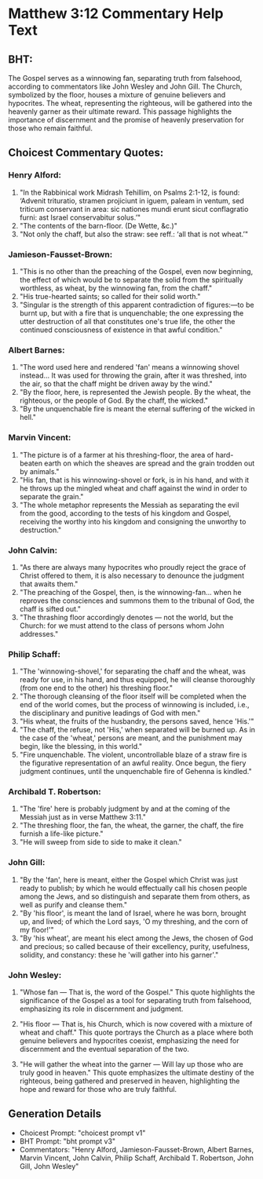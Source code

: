 # Matthew 3:12 Commentary Help Text

## BHT:
The Gospel serves as a winnowing fan, separating truth from falsehood, according to commentators like John Wesley and John Gill. The Church, symbolized by the floor, houses a mixture of genuine believers and hypocrites. The wheat, representing the righteous, will be gathered into the heavenly garner as their ultimate reward. This passage highlights the importance of discernment and the promise of heavenly preservation for those who remain faithful.

## Choicest Commentary Quotes:
### Henry Alford:
1. "In the Rabbinical work Midrash Tehillim, on Psalms 2:1-12, is found: ‘Advenit trituratio, stramen projiciunt in iguem, paleam in ventum, sed triticum conservant in area: sic nationes mundi erunt sicut conflagratio furni: ast Israel conservabitur solus.’"
2. "The contents of the barn-floor. (De Wette, &c.)"
3. "Not only the chaff, but also the straw: see reff.: ‘all that is not wheat.’"

### Jamieson-Fausset-Brown:
1. "This is no other than the preaching of the Gospel, even now beginning, the effect of which would be to separate the solid from the spiritually worthless, as wheat, by the winnowing fan, from the chaff."
2. "His true-hearted saints; so called for their solid worth."
3. "Singular is the strength of this apparent contradiction of figures:—to be burnt up, but with a fire that is unquenchable; the one expressing the utter destruction of all that constitutes one's true life, the other the continued consciousness of existence in that awful condition."

### Albert Barnes:
1. "The word used here and rendered 'fan' means a winnowing shovel instead... It was used for throwing the grain, after it was threshed, into the air, so that the chaff might be driven away by the wind."
2. "By the floor, here, is represented the Jewish people. By the wheat, the righteous, or the people of God. By the chaff, the wicked."
3. "By the unquenchable fire is meant the eternal suffering of the wicked in hell."

### Marvin Vincent:
1. "The picture is of a farmer at his threshing-floor, the area of hard-beaten earth on which the sheaves are spread and the grain trodden out by animals."
2. "His fan, that is his winnowing-shovel or fork, is in his hand, and with it he throws up the mingled wheat and chaff against the wind in order to separate the grain."
3. "The whole metaphor represents the Messiah as separating the evil from the good, according to the tests of his kingdom and Gospel, receiving the worthy into his kingdom and consigning the unworthy to destruction."

### John Calvin:
1. "As there are always many hypocrites who proudly reject the grace of Christ offered to them, it is also necessary to denounce the judgment that awaits them."
2. "The preaching of the Gospel, then, is the winnowing-fan... when he reproves the consciences and summons them to the tribunal of God, the chaff is sifted out."
3. "The thrashing floor accordingly denotes — not the world, but the Church: for we must attend to the class of persons whom John addresses."

### Philip Schaff:
1. "The 'winnowing-shovel,' for separating the chaff and the wheat, was ready for use, in his hand, and thus equipped, he will cleanse thoroughly (from one end to the other) his threshing floor." 
2. "The thorough cleansing of the floor itself will be completed when the end of the world comes, but the process of winnowing is included, i.e., the disciplinary and punitive leadings of God with men."
3. "His wheat, the fruits of the husbandry, the persons saved, hence 'His.'"
4. "The chaff, the refuse, not 'His,' when separated will be burned up. As in the case of the 'wheat,' persons are meant, and the punishment may begin, like the blessing, in this world."
5. "Fire unquenchable. The violent, uncontrollable blaze of a straw fire is the figurative representation of an awful reality. Once begun, the fiery judgment continues, until the unquenchable fire of Gehenna is kindled."

### Archibald T. Robertson:
1. "The 'fire' here is probably judgment by and at the coming of the Messiah just as in verse Matthew 3:11."
2. "The threshing floor, the fan, the wheat, the garner, the chaff, the fire furnish a life-like picture."
3. "He will sweep from side to side to make it clean."

### John Gill:
1. "By the 'fan', here is meant, either the Gospel which Christ was just ready to publish; by which he would effectually call his chosen people among the Jews, and so distinguish and separate them from others, as well as purify and cleanse them."
2. "By 'his floor', is meant the land of Israel, where he was born, brought up, and lived; of which the Lord says, 'O my threshing, and the corn of my floor!'"
3. "By 'his wheat', are meant his elect among the Jews, the chosen of God and precious; so called because of their excellency, purity, usefulness, solidity, and constancy: these he 'will gather into his garner'."

### John Wesley:
1. "Whose fan — That is, the word of the Gospel." This quote highlights the significance of the Gospel as a tool for separating truth from falsehood, emphasizing its role in discernment and judgment.

2. "His floor — That is, his Church, which is now covered with a mixture of wheat and chaff." This quote portrays the Church as a place where both genuine believers and hypocrites coexist, emphasizing the need for discernment and the eventual separation of the two.

3. "He will gather the wheat into the garner — Will lay up those who are truly good in heaven." This quote emphasizes the ultimate destiny of the righteous, being gathered and preserved in heaven, highlighting the hope and reward for those who are truly faithful.


## Generation Details
- Choicest Prompt: "choicest prompt v1"
- BHT Prompt: "bht prompt v3"
- Commentators: "Henry Alford, Jamieson-Fausset-Brown, Albert Barnes, Marvin Vincent, John Calvin, Philip Schaff, Archibald T. Robertson, John Gill, John Wesley"
